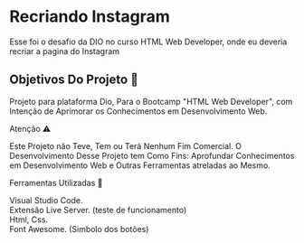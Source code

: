 # Recriando Instagram
 Esse foi o desafio da DIO no curso HTML Web Developer, onde eu deveria recriar a pagina do Instagram

<h2>Objetivos Do Projeto 📣</h2>
<p>Projeto para plataforma Dio, Para o Bootcamp "HTML Web Developer", com Intenção de Aprimorar os Conhecimentos em Desenvolvimento Web.</p>

Atenção ⚠️
<p>Este Projeto não Teve, Tem ou Terá Nenhum Fim Comercial. O Desenvolvimento Desse Projeto tem Como Fins: Aprofundar Conhecimentos em Desenvolvimento Web e Outras Ferramentas atreladas ao Mesmo.</p>

Ferramentas Utilizadas 🔧
<p>Visual Studio Code.<br>
Extensão Live Server. (teste de funcionamento)<br>
Html, Css.<br>
Font Awesome. (Simbolo dos botões)</p> 